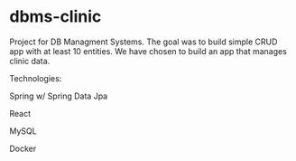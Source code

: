 # dbms-clinic
Project for DB Managment Systems. The goal was to build simple CRUD app with at least 10 entities. We have chosen to build an app that manages clinic data. 

Technologies:

Spring w/ Spring Data Jpa

React

MySQL

Docker


